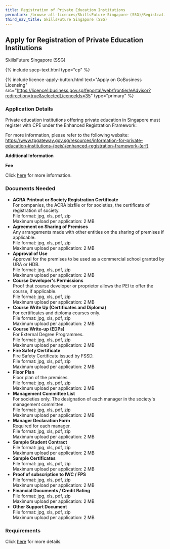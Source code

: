 ```yaml
---
title: Registration of Private Education Institutions
permalink: /browse-all-licences/SkillsFuture-Singapore-(SSG)/Registration-of-Private-Education-Institutions
third_nav_title: SkillsFuture Singapore (SSG)
---
```


## Apply for Registration of Private Education Institutions

SkillsFuture Singapore (SSG)

{% include spcp-text.html type="cp" %}

{% include licence-apply-button.html text="Apply on GoBusiness Licensing" src="https://licence1.business.gov.sg/feportal/web/frontier/eAdvisor?redirection=true&selectedLicenceIds=35" type="primary" %}

<H3>Application Details</H3>

<p>Private education institutions offering private education in Singapore must register with CPE under the Enhanced Registration Framework:</p>
 <p>For more information, please refer to the following website:<br /><a href="https://www.tpgateway.gov.sg/resources/information-for-private-education-institutions-(peis)/enhanced-registration-framework-(erf)" target="_blank" rel="noopener">https://www.tpgateway.gov.sg/resources/information-for-private-education-institutions-(peis)/enhanced-registration-framework-(erf)</a></p>

<strong>Additional Information</strong>

<p><strong>Fee</strong></p>
 <p>Click <a href="https://www.tpgateway.gov.sg/resources/information-for-private-education-institutions-(peis)/enhanced-registration-framework-(erf)/registration-fees" target="_blank" rel="noopener">here</a> for more information.</p>

<H3>Documents Needed</H3>

<ul>
 <li><strong>ACRA Printout or Society Registration Certificate</strong><br>
 For companies, the ACRA bizfile or for societies, the certificate of registration of society.<BR>
File format: jpg, xls, pdf, zip<br>
Maximum upload per application: 2 MB</li>
 <li><strong>Agreement on Sharing of Premises</strong><br>
 Any arrangements made with other entities on the sharing of premises if applicable.<BR>
File format: jpg, xls, pdf, zip<br>
Maximum upload per application: 2 MB</li>
 <li><strong>Approval of Use</strong><br>
 Approval for the premises to be used as a commercial school granted by URA or HDB.<BR>
File format: jpg, xls, pdf, zip<br>
Maximum upload per application: 2 MB</li>
 <li><strong>Course Developer's Permissions</strong><br>
 Proof that course developer or proprietor allows the PEI to offer the course, if applicable.<BR>
File format: jpg, xls, pdf, zip<br>
Maximum upload per application: 2 MB</li>
 <li><strong>Course Write Up (Certificates and Diploma)</strong><br>
 For certificates and diploma courses only.<BR>
File format: jpg, xls, pdf, zip<br>
Maximum upload per application: 2 MB</li>
 <li><strong>Course Write-up (EDPs)</strong><br>
 For External Degree Programmes.<BR>
File format: jpg, xls, pdf, zip<br>
Maximum upload per application: 2 MB</li>
 <li><strong>Fire Safety Certificate</strong><br>
 Fire Safety Certificate issued by FSSD.<BR>
File format: jpg, xls, pdf, zip<br>
Maximum upload per application: 2 MB</li>
 <li><strong>Floor Plan</strong><br>
 Floor plan of the premises.<BR>
File format: jpg, xls, pdf, zip<br>
Maximum upload per application: 2 MB</li>
 <li><strong>Management Committee List</strong><br>
 For societies only. The designation of each manager in the society's management committee.<BR>
File format: jpg, xls, pdf, zip<br>
Maximum upload per application: 2 MB</li>
 <li><strong>Manager Declaration Form</strong><br>
 Required for each manager.<BR>
File format: jpg, xls, pdf, zip<br>
Maximum upload per application: 2 MB</li>
 <li><strong>Sample Student Contract</strong><BR>
File format: jpg, xls, pdf, zip<br>
Maximum upload per application: 2 MB</li>
 <li><strong>Sample Certificates</strong><BR>
File format: jpg, xls, pdf, zip<br>
Maximum upload per application: 2 MB</li>
 <li><strong>Proof of subscription to IWC / FPS</strong><BR>
File format: jpg, xls, pdf, zip<br>
Maximum upload per application: 2 MB</li>
 <li><strong>Financial Documents / Credit Rating</strong><BR>
File format: jpg, xls, pdf, zip<br>
Maximum upload per application: 2 MB</li>
 <li><strong>Other Support Document</strong><BR>
File format: jpg, xls, pdf, zip<br>
Maximum upload per application: 2 MB</li>
</ul>

<H3>Requirements</H3>

<p>Click <a href="https://www.tpgateway.gov.sg/resources/information-for-private-education-institutions-(peis)/enhanced-registration-framework-(erf)/registration-requirements" target="_blank" rel="noopener">here</a> for more details.</p>

